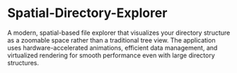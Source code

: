 # Spatial-Directory-Explorer
A modern, spatial-based file explorer that visualizes your directory structure as a zoomable space rather than a traditional tree view. The application uses hardware-accelerated animations, efficient data management, and virtualized rendering for smooth performance even with large directory structures.
